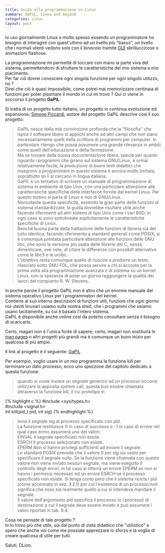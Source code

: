 ```yaml
---
title: Guida alla programmazione in Linux
summary: GaPiL, Linux and beyond
categories: Linux
layout: post
---
```

Io uso giornalmente Linux e molto spesso essendo un programmatore ho bisogno di interagire con quest'ultimo ad un livello più "basso", un livello che i normali utenti vedono solo con il binocolo tramite [GUI](https://en.wikipedia.org/wiki/Graphical_user_interface) sbrilluccicose o animazioni flashose.

La programmazione mi permette di toccare con mano la parte viva del sistema, permettendomi di sfruttare le caratteristiche del mio sistema a mio piacimento.   
Per far ciò dovrei conoscere ogni singola funzione per ogni singolo utilizzo, no ?   
Direi che ciò è quasi impossibile, come potrei mai memorizzare centinaia di funzioni per poter plasmare il mondo in cui mi trovo ? Qui ci viene in soccorso il progetto **GaPiL**.

Si tratta di un progetto tutto italiano, un progetto in continua evoluzione ed espansione; [Simone Piccardi](http://piccardi.gnulinux.it/), autore del progetto GaPiL descrive così il suo progetto:
> GaPiL nasce dalla mia convinzione profonda che la "filosofia" che ispira il software libero si applichi anche ad altri campi che non siano necessariamente quelli della scrittura di programmi per computer. In particolare ritengo che possa assumere una grande rilevanza in ambiti come quelli dell'educazione e della formazione.   
Ma se trovare della buona documentazione libera, specie per quanto riguarda i programmi che girano sul sistema GNU/Linux, è ormai relativamente facile, la produzione di buoni testi didattici che insegnino a programmare in questo sistema è ancora molto limitata, soprattutto se li si cercano in lingua italiana.   
GaPiL è un tentativo di scrivere un manuale di programmazione di sistema in ambiente di tipo Unix, con una particolare attenzione alle caratteristiche specifiche delle interfacce fornite dal kernel Linux. Per questo motivo si parla di Linux e non di GNU/Linux.   
Nonostante questa specificità, essendo la gran parte delle funzioni di sistema standardizzate, la guida dovrebbe risultare utile anche facendo riferimenti ad altri sistemi di tipo Unix come i vari BSD; in ogni caso si sono sottolineate esplicitamente le caratteristiche specifiche di Linux.   
Benché buona parte della trattazione delle funzioni di libreria sia del tutto identica, facendo riferimento a standard generali come POSIX, si è comunque prestata particolare attenzione alle funzioni delle GNU libc, che sono la versione più usata delle librerie del C, senza dimenticare, ove note, di citare le differenze con possibili alternative come le libc5 o le uclibc.   
L'obiettivo resta comunque quello di riuscire a produrre un testo, rilasciato sotto GNU FDL, che possa servire a chi si accosta per la prima volta alla programmazione avanzata e di sistema su un kernel Linux, con la speranza di poter un giorno raggiungere la qualità dei lavori del compianto R. W. Stevens.

In poche parole il progetto GaPiL non è altro che un enorme manuale del sistema operativo Linux per i programmatori del kernel.   
Contiene al suo interno descrizioni di funzioni utili, funzioni che ogni giorno noi utenti linuxari usiamo sulla nostra shell, che i programmi che usiamo usano tacitamente, su cui è basato l'intero sistema.   
GaPiL è disponibile anche online così da poterlo consultare senza il bisogno di scaricarlo.

Certo, magari non è l'unica fonte di sapere; certo, magari non sostituirà le [man pages](http://it.wikipedia.org/wiki/Man_%28Unix%29) o altri progetti più grandi ma è comunque un buon inizio per qualcosa di più ampio.

Il link al progetto è il seguente: [GaPiL](http://gapil.gnulinux.it/)

Per esempio, voglio usare in un mio programma la funzione kill per terminare un dato processo, ecco uno spezzone del capitolo dedicato a questa funzione:
> quando si vuole inviare un segnale generico ad un processo occorre utilizzare la apposita system call, questa può essere chiamata attraverso la funzione kill, il cui prototipo è:   

{% highlight c %}
#include <sys/types.h>    
#include <signal.h>   
int kill(pid_t pid, int sig)
{% endhighlight %}

> Invia il segnale sig al processo specificato con pid.   
La funzione restituisce 0 in caso di successo e -1 in caso di errore nel qual caso errno assumerà uno dei valori:   
EINVAL Il segnale specificato non esiste.   
ESRCH Il processo selezionato non esiste.   
EPERM Non si hanno privilegi sufficienti ad inviare il segnale.   
Lo standard POSIX prevede che il valore 0 per sig sia usato per specificare il segnale nullo. Se la funzione viene chiamata con questo valore non viene inviato nessun segnale, ma viene eseguito il controllo degli errori, in tal caso si otterrà un errore EPERM se non si hanno i permessi necessari ed un errore ESRCH se il processo specificato non esiste. Si tenga conto però che il sistema ricicla i pid (come accennato in sez. 3.2.1) per cui l'esistenza di un processo non significa che esso sia realmente quello a cui si intendeva mandare il segnale.   
Il valore dell'argomento pid specifica il processo (o i processi) di destinazione a cui il segnale deve essere inviato e può assumere i valori riportati in tab. 9.4.

Cosa ne pensate di tale progetto ?   
Io lo trovo più che utile, sia dal punto di vista didattico che "utilistico" e spero che anche voi come me possiate apprezzare lo sforzo e la voglia di creare qualcosa di utile per tutti.

Saluti, DLion.
